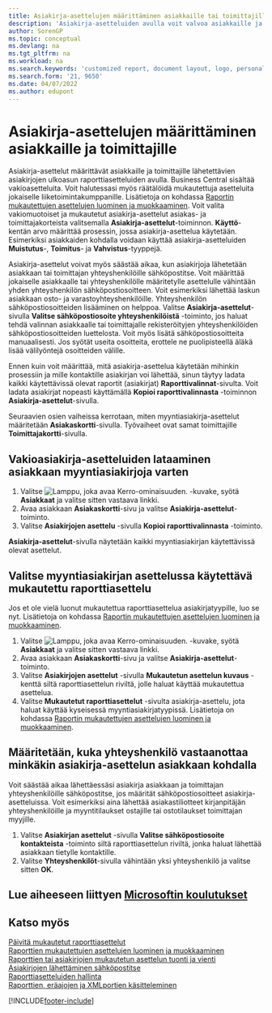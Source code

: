 ```yaml
---
title: Asiakirja-asettelujen määrittäminen asiakkaille tai toimittajille
description: 'Asiakirja-asetteluiden avulla voit valvoa asiakkaille ja toimittajille lähetettävien asiakirjojen, kuten laskujen ja tilausten, ulkoasua ja muotoa.'
author: SorenGP
ms.topic: conceptual
ms.devlang: na
ms.tgt_pltfrm: na
ms.workload: na
ms.search.keywords: 'customized report, document layout, logo, personalize'
ms.search.form: '21, 9650'
ms.date: 04/07/2022
ms.author: edupont
---
```

# <a name="define-document-layouts-for-customers-and-vendors" />Asiakirja-asettelujen määrittäminen asiakkaille ja toimittajille

Asiakirja-asettelut määrittävät asiakkaille ja toimittajille lähetettävien asiakirjojen ulkoasun raporttiasetteluiden avulla. Business Central sisältää vakioasetteluita. Voit halutessasi myös räätälöidä mukautettuja asetteluita jokaiselle liiketoimintakumppanille. Lisätietoja on kohdassa [Raportin mukautettujen asettelujen luominen ja muokkaaminen](ui-how-create-custom-report-layout.md). Voit valita vakiomuotoiset ja mukautetut asiakirja-asettelut asiakas- ja toimittajakorteista valitsemalla **Asiakirja-asettelut**-toiminnon. **Käyttö**-kentän arvo määrittää prosessin, jossa asiakirja-asettelua käytetään. Esimerkiksi asiakkaiden kohdalla voidaan käyttää asiakirja-asetteluiden **Muistutus**-, **Toimitus**- ja **Vahvistus**-tyyppejä.

Asiakirja-asettelut voivat myös säästää aikaa, kun asiakirjoja lähetetään asiakkaan tai toimittajan yhteyshenkilöille sähköpostitse. Voit määrittää jokaiselle asiakkaalle tai yhteyshenkilölle määritetylle asettelulle vähintään yhden yhteyshenkilön sähköpostiosoitteen. Voit esimerkiksi lähettää laskun asiakkaan osto- ja varastoyhteyshenkilöille. Yhteyshenkilön sähköpostiosoitteiden lisääminen on helppoa. Valitse **Asiakirja-asettelut**-sivulla **Valitse sähköpostiosoite yhteyshenkilöistä** -toiminto, jos haluat tehdä valinnan asiakkaalle tai toimittajalle rekisteröityjen yhteyshenkilöiden sähköpostiosoitteiden luettelosta. Voit myös lisätä sähköpostiosoitteita manuaalisesti. Jos syötät useita osoitteita, erottele ne puolipisteellä äläkä lisää välilyöntejä osoitteiden välille.

Ennen kuin voit määrittää, mitä asiakirja-asettelua käytetään mihinkin prosessiin ja mille kontaktille asiakirjan voi lähettää, sinun täytyy ladata kaikki käytettävissä olevat raportit (asiakirjat) **Raporttivalinnat**-sivulta. Voit ladata asiakirjat nopeasti käyttämällä **Kopioi raporttivalinnasta** -toiminnon **Asiakirja-asettelut**-sivulla.

Seuraavien osien vaiheissa kerrotaan, miten myyntiasiakirja-asettelut määritetään **Asiakaskortti**-sivulla. Työvaiheet ovat samat toimittajille **Toimittajakortti**-sivulla.

## <a name="to-load-the-standard-document-layouts-for-sales-documents-for-a-customer" />Vakioasiakirja-asetteluiden lataaminen asiakkaan myyntiasiakirjoja varten

1. Valitse ![Lamppu, joka avaa Kerro-ominaisuuden.](media/ui-search/search_small.png "Kerro, mitä haluat tehdä") -kuvake, syötä **Asiakkaat** ja valitse sitten vastaava linkki.
2. Avaa asiakkaan **Asiakaskortti**-sivu ja valitse **Asiakirja-asettelut**-toiminto.
3. Valitse **Asiakirjojen asettelu** -sivulla **Kopioi raporttivalinnasta** -toiminto.

**Asiakirja-asettelut**-sivulla näytetään kaikki myyntiasiakirjan käytettävissä olevat asettelut. 

## <a name="to-select-a-custom-report-layout-to-use-for-the-sales-document-layout" />Valitse myyntiasiakirjan asettelussa käytettävä mukautettu raporttiasettelu

Jos et ole vielä luonut mukautettua raporttiasettelua asiakirjatyypille, luo se nyt. Lisätietoja on kohdassa [Raportin mukautettujen asettelujen luominen ja muokkaaminen](ui-how-create-custom-report-layout.md).

1. Valitse ![Lamppu, joka avaa Kerro-ominaisuuden.](media/ui-search/search_small.png "Kerro, mitä haluat tehdä") -kuvake, syötä **Asiakkaat** ja valitse sitten vastaava linkki.
2. Avaa asiakkaan **Asiakaskortti**-sivu ja valitse **Asiakirja-asettelut**-toiminto.
3. Valitse **Asiakirjojen asettelut** -sivulla **Mukautetun asettelun kuvaus** -kenttä siltä raporttiasettelun riviltä, jolle haluat käyttää mukautettua asettelua.
4. Valitse **Mukautetut raporttiasettelut** -sivulta asiakirja-asettelu, jota haluat käyttää kyseisessä myyntiasiakirjatyypissä. Lisätietoja on kohdassa [Raportin mukautettujen asettelujen luominen ja muokkaaminen](ui-how-create-custom-report-layout.md).

## <a name="to-specify-which-contact-will-receive-which-document-layout-for-a-customer" />Määritetään, kuka yhteyshenkilö vastaanottaa minkäkin asiakirja-asettelun asiakkaan kohdalla

Voit säästää aikaa lähettäessäsi asiakirja asiakkaan ja toimittajan yhteyshenkilöille sähköpostitse, jos määrität sähköpostiosoitteet asiakirja-asetteluissa. Voit esimerkiksi aina lähettää asiakastiliotteet kirjanpitäjän yhteyshenkilöille ja myyntitilaukset ostajille tai ostotilaukset toimittajan myyjille.

1. Valitse **Asiakirjan asettelut** -sivulla **Valitse sähköpostiosoite kontakteista** -toiminto siltä raporttiasettelun riviltä, jonka haluat lähettää asiakkaan tietylle kontaktille.
2. Valitse **Yhteyshenkilöt**-sivulla vähintään yksi yhteyshenkilö ja valitse sitten **OK**.

## <a name="see-related-microsoft-trainingtrainingmoduleschange-documents-dynamics--business-central" />Lue aiheeseen liittyen [Microsoftin koulutukset](/training/modules/change-documents-dynamics-365-business-central/)

## <a name="see-also" />Katso myös

[Päivitä mukautetut raporttiasettelut](ui-update-report-layouts.md)  
[Raporttien mukautettujen asettelujen luominen ja muokkaaminen](ui-how-create-custom-report-layout.md)  
[Raporttien tai asiakirjojen mukautetun asettelun tuonti ja vienti](ui-how-import-and-export-report-layout.md)  
[Asiakirjojen lähettäminen sähköpostitse](ui-how-send-documents-email.md)  
[Raporttiasetteluiden hallinta](ui-manage-report-layouts.md)  
[Raporttien, eräajojen ja XMLportien käsitteleminen](ui-work-report.md)  


[!INCLUDE[footer-include](includes/footer-banner.md)]
